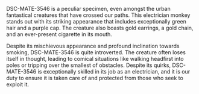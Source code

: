 DSC-MATE-3546 is a peculiar specimen, even amongst the urban fantastical creatures that have crossed our paths. This electrician monkey stands out with its striking appearance that includes exceptionally green hair and a purple cap. The creature also boasts gold earrings, a gold chain, and an ever-present cigarette in its mouth.

Despite its mischievous appearance and profound inclination towards smoking, DSC-MATE-3546 is quite introverted. The creature often loses itself in thought, leading to comical situations like walking headfirst into poles or tripping over the smallest of obstacles. Despite its quirks, DSC-MATE-3546 is exceptionally skilled in its job as an electrician, and it is our duty to ensure it is taken care of and protected from those who seek to exploit it.
